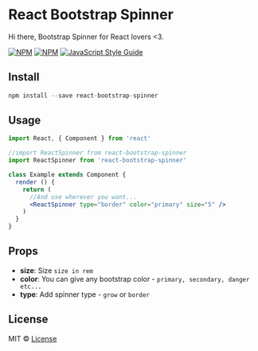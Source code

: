 # React Bootstrap Spinner
Hi there, Bootstrap Spinner for React lovers &lt;3.

[![NPM](https://img.shields.io/npm/v/react-bootstrap-spinner.svg)](https://www.npmjs.com/package/react-bootstrap-spinner) [![NPM](https://img.shields.io/npm/dt/react-bootstrap-spinner.svg)](https://www.npmjs.com/package/react-bootstrap-spinner) 
[![JavaScript Style Guide](https://img.shields.io/badge/code_style-standard-brightgreen.svg)](https://standardjs.com)

## Install

```js
npm install --save react-bootstrap-spinner
```

## Usage

```jsx
import React, { Component } from 'react'

//import ReactSpinner from react-bootstrap-spinner
import ReactSpinner from 'react-bootstrap-spinner'

class Example extends Component {
  render () {
    return (
      //And use wherever you want...
      <ReactSpinner type="border" color="primary" size="5" />
    )
  }
}
```

## Props

- **size**: Size `size in rem`
- **color**: You can give any bootstrap color - `primary, secondary, danger etc...`
- **type**: Add spinner type - `grow` or `border`

## License

MIT © [License](https://github.com/ajaymarathe/react-bootstrap-spinner/blob/master/LICENSE)
